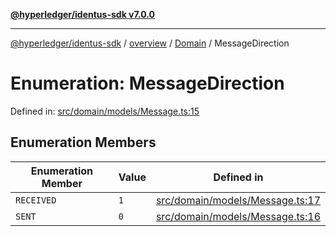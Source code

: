 [**@hyperledger/identus-sdk v7.0.0**](../../../../README.md)

***

[@hyperledger/identus-sdk](../../../../README.md) / [overview](../../../README.md) / [Domain](../README.md) / MessageDirection

# Enumeration: MessageDirection

Defined in: [src/domain/models/Message.ts:15](https://github.com/hyperledger/identus-edge-agent-sdk-ts/blob/96423ee84b124a31ce63036d9d623d1cb73a13c2/src/domain/models/Message.ts#L15)

## Enumeration Members

| Enumeration Member | Value | Defined in |
| ------ | ------ | ------ |
| <a id="received"></a> `RECEIVED` | `1` | [src/domain/models/Message.ts:17](https://github.com/hyperledger/identus-edge-agent-sdk-ts/blob/96423ee84b124a31ce63036d9d623d1cb73a13c2/src/domain/models/Message.ts#L17) |
| <a id="sent"></a> `SENT` | `0` | [src/domain/models/Message.ts:16](https://github.com/hyperledger/identus-edge-agent-sdk-ts/blob/96423ee84b124a31ce63036d9d623d1cb73a13c2/src/domain/models/Message.ts#L16) |
